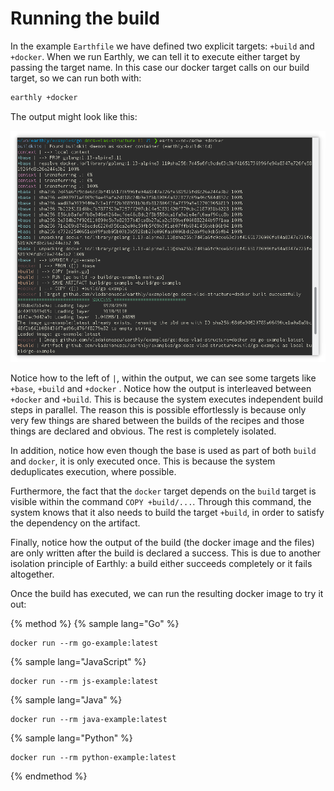 # Running the build

In the example `Earthfile` we have defined two explicit targets: `+build` and `+docker`. When we run Earthly, we can tell it to execute either target by passing the target name. In this case our docker target calls on our build target, so we can run both with:

```bash
earthly +docker
```

The output might look like this:

![Earthly build output](../guides/img/go-example.png)

Notice how to the left of `|`, within the output, we can see some targets like `+base`, `+build` and `+docker` . Notice how the output is interleaved between `+docker` and `+build`. This is because the system executes independent build steps in parallel. The reason this is possible effortlessly is because only very few things are shared between the builds of the recipes and those things are declared and obvious. The rest is completely isolated.

In addition, notice how even though the base is used as part of both `build` and `docker`, it is only executed once. This is because the system deduplicates execution, where possible.

Furthermore, the fact that the `docker` target depends on the `build` target is visible within the command `COPY +build/...`. Through this command, the system knows that it also needs to build the target `+build`, in order to satisfy the dependency on the artifact.

Finally, notice how the output of the build (the docker image and the files) are only written after the build is declared a success. This is due to another isolation principle of Earthly: a build either succeeds completely or it fails altogether.

Once the build has executed, we can run the resulting docker image to try it out:

{% method %}
{% sample lang="Go" %}

```
docker run --rm go-example:latest
```

{% sample lang="JavaScript" %}

```
docker run --rm js-example:latest
```

{% sample lang="Java" %}

```
docker run --rm java-example:latest
```

{% sample lang="Python" %}

```
docker run --rm python-example:latest
```

{% endmethod %}
